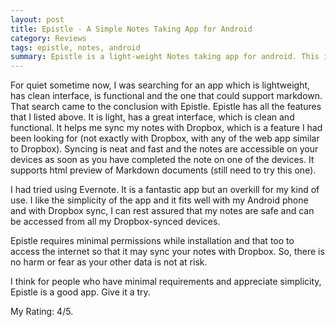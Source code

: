 ```yaml
---
layout: post
title: Epistle - A Simple Notes Taking App for Android
category: Reviews
tags: epistle, notes, android
summary: Epistle is a light-weight Notes taking app for android. This is my review of the application. 
---
```


For quiet sometime now, I was searching for an app which is lightweight, has clean interface, is functional and the one that could support markdown. That search came to the conclusion with Epistle. Epistle has all the features that I listed above. It is light, has a great interface, which is clean and functional. It helps me sync my notes with Dropbox, which is a feature I had been looking for (not exactly with Dropbox, with any of the web app similar to Dropbox). Syncing is neat and fast and the notes are accessible on your devices as soon as you have completed the note on one of the devices. It supports html preview of Markdown documents (still need to try this one).

I had tried using Evernote. It is a fantastic app but an overkill for my kind of use. I like the simplicity of the app and it fits well with my Android phone and with Dropbox sync, I can rest assured that my notes are safe and can be accessed from all my Dropbox-synced devices.

Epistle requires minimal permissions while installation and that too to access the internet so that it may sync your notes with Dropbox. So, there is no harm or fear as your other data is not at risk. 

I think for people who have minimal requirements and appreciate simplicity, Epistle is a good app. Give it a try.

My Rating: 4/5.
